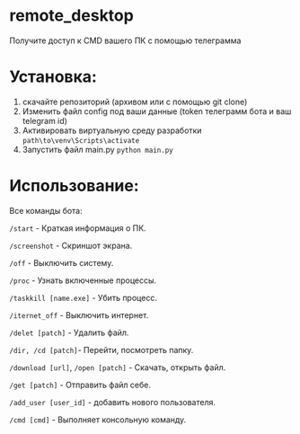 # remote_desktop
Получите доступ к CMD вашего ПК с помощью телеграмма

# Установка: 
1) скачайте репозиторий (архивом или с помощью git clone)
2) Изменить файл config под ваши данные (token телеграмм бота и ваш telegram id)
3) Активировать виртуальную среду разработки
```path\to\venv\Scripts\activate```
4) Запустить файл main.py
```python main.py```

# Использование:
Все команды бота:<p>
  ```/start``` - Краткая информация о ПК.<p>
  ```/screenshot``` - Скриншот экрана.<p>
  ```/off``` - Выключить систему.<p>
  ```/proc``` - Узнать включенные процессы.<p>
  ```/taskkill [name.exe]``` - Убить процесс.<p>
  ```/iternet_off``` - Выключить интернет.<p>
  ```/delet [patch]``` - Удалить файл.<p>
  ```/dir, /cd [patch]```- Перейти, посмотреть папку.<p>
  ```/download [url]```, ```/open [patch]``` - Скачать, открыть файл.<p>
  ```/get [patch]``` - Отправить файл себе.<p>
  ```/add_user [user_id]``` - добавить нового пользователя.<p>
  ```/cmd [cmd]``` - Выполняет консольную команду.<p>
